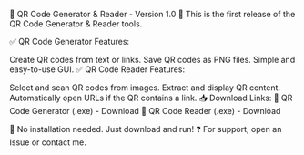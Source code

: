 🚀 QR Code Generator & Reader - Version 1.0
📌 This is the first release of the QR Code Generator & Reader tools.

✅ QR Code Generator Features:

Create QR codes from text or links.
Save QR codes as PNG files.
Simple and easy-to-use GUI.
✅ QR Code Reader Features:

Select and scan QR codes from images.
Extract and display QR content.
Automatically open URLs if the QR contains a link.
📥 Download Links:
🔹 QR Code Generator (.exe) - Download
🔹 QR Code Reader (.exe) - Download

📌 No installation needed. Just download and run!
❓ For support, open an Issue or contact me.
